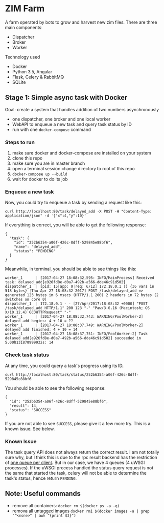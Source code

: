 # ZIM Farm
A farm operated by bots to grow and harvest new zim files. There are three main components:

- Dispatcher
- Broker
- Worker

Technology used

- Docker
- Python 3.5, Angular
- Flask, Celery & RabbitMQ
- SQLite

## Stage 1: Simple async task with Docker

Goal: create a system that handles addition of two numbers asynchronously

- one dispatcher, one broker and one local worker
- WebAPI to enqueue a new task and query task status by ID
- run with one `docker-compose` command

### Steps to run

1. make sure docker and docker-compose are installed on your system
2. clone this repo
3. make sure you are in master branch
4. open a terminal session change directory to root of this repo
5. `docker-compose up --build`
6. wait for docker to do its job

### Enqueue a new task

Now, you could try to enqueue a task by sending a request like this: 
```
curl http://localhost:80/task/delayed_add -X POST -H "Content-Type: application/json" -d '{"x":4,"y":10}'
```
If everything is correct, you will be able to get the following response:
```
{
  "task": {
    "id": "252b6354-a06f-426c-8dff-529845e88bf6",
    "name": "delayed_add",
    "status": "PENDING"
  }
}
```

Meanwhile, in terminal, you should be able to see things like this:
```
worker_1      | [2017-04-27 18:08:32,595: INFO/MainProcess] Received task: delayed_add[e926fd8e-d0a7-492b-a566-dde46c91d502]
dispatcher_1  | [pid: 15|app: 0|req: 6/12] 172.18.0.1 () {36 vars in 518 bytes} [Thu Apr 27 18:08:32 2017] POST /task/delayed_add => generated 123 bytes in 6 msecs (HTTP/1.1 200) 2 headers in 72 bytes (2 switches on core 0)
dispatcher_1  | 172.18.0.1 - - [27/Apr/2017:18:08:32 +0000] "POST /task/delayed_add HTTP/1.1" 200 123 "-" "Paw/3.0.16 (Macintosh; OS X/10.12.4) GCDHTTPRequest" "-"
worker_1      | [2017-04-27 18:08:32,743: WARNING/PoolWorker-2] delayed add begins: 4 + 10 = ??
worker_1      | [2017-04-27 18:08:37,749: WARNING/PoolWorker-2] delayed add finished: 4 + 10 = 14
worker_1      | [2017-04-27 18:08:37,751: INFO/PoolWorker-2] Task delayed_add[e926fd8e-d0a7-492b-a566-dde46c91d502] succeeded in 5.008131870999932s: 14
```

### Check task status

At any time, you could query a task's progress using its ID.
```
curl http://localhost:80/task/status/252b6354-a06f-426c-8dff-529845e88bf6
```
You should be able to see the following response:
```
{
  "id": "252b6354-a06f-426c-8dff-529845e88bf6",
  "result": 14,
  "status": "SUCCESS"
}
```
If you are not able to see `SUCCESS`, please give it a few more try. This is a known issue. See below.


### Known Issue

The task query API does not always return the correct result. I am not totally sure why, but I think this is due to the rpc result backend has the restriction of [one queue per client](http://docs.celeryproject.org/en/latest/internals/reference/celery.backends.rpc.html#module-celery.backends.rpc). But in our case, we have 4 queues (4 uWSGI processes). If the uWSGI process handled the status query request is not the same that started the task, celery will not be able to determine the task's status, hence return `PENDING`.

## Note: Useful commands
- remove all containers: `docker rm $(docker ps -a -q)`
- remova all untagged images `docker rmi $(docker images -a | grep "^<none>" | awk "{print $3}")`